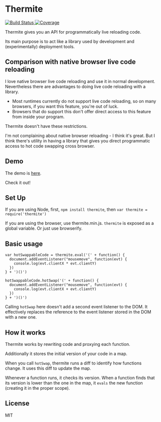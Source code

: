 Thermite
========

[![Build Status](https://secure.travis-ci.org/omphalos/thermite.png)
](http://travis-ci.org/omphalos/thermite)
[![Coverage](https://coveralls.io/repos/omphalos/thermite/badge.svg)
](https://coveralls.io/github/omphalos/thermite)

Thermite gives you an API for programmatically live reloading code.

Its main purpose is to act like a library used by
development and (experimentally) deployment tools.

Comparison with native browser live code reloading
--------------------------------------------------

I love native browser live code reloading and use it in normal development.
Nevertheless there are advantages to doing live code reloading with a library.

* Most runtimes currently do not support live code reloading,
so on many browsers,
if you want this feature,
you're out of luck.
* Browsers that do support this
don't offer direct access to this feature
from inside your program.

Thermite doesn't have these restrictions.

I'm not complaining about native browser reloading - I think it's great.
But I think there's utility
in having a library that gives you
direct programmatic access to hot code swapping cross browser.

Demo
----

The demo is [here](https://omphalos.github.io/thermite).

Check it out!

Set Up
------

If you are using Node, first, `npm install thermite`,
then `var thermite = require('thermite')`

If you are using the browser, use thermite.min.js.
`thermite` is exposed as a global variable.
Or just use browserify.

Basic usage
-----------

    var hotSwappableCode = thermite.eval('(' + function() {
      document.addEventListener("mousemove", function(evt) {
        console.log(evt.clientX * evt.clientY)
      })
    } + ')()')

    hotSwappableCode.hotSwap('(' + function() {
      document.addEventListener("mousemove", function(evt) {
        console.log(evt.clientX + evt.clientY)
      })
    } + ')()')

Calling `hotSwap` here doesn't add a second event listener to the DOM.
It effectively replaces the reference to the event listener stored in the DOM
with a new one.

How it works
------------

Thermite works by rewriting code
and proxying each function.

Additionally it stores the initial version of your code in a map.

When you call `hotSwap`,
thermite runs a diff to identify how functions change.
It uses this diff to update the map.

Whenever a function runs, it checks its version.
When a function finds that its version is lower than the one in the map,
it `evals` the new function (creating it in the proper scope).

License
-------

MIT

